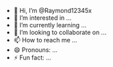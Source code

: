 - 👋 Hi, I’m @Raymond12345x
- 👀 I’m interested in ...
- 🌱 I’m currently learning ...
- 💞️ I’m looking to collaborate on ...
- 📫 How to reach me ...
- 😄 Pronouns: ...
- ⚡ Fun fact: ...

<!---
Raymond12345x/Raymond12345x is a ✨ special ✨ repository because its `README.md` (this file) appears on your GitHub profile.
You can click the Preview link to take a look at your changes.
--->
